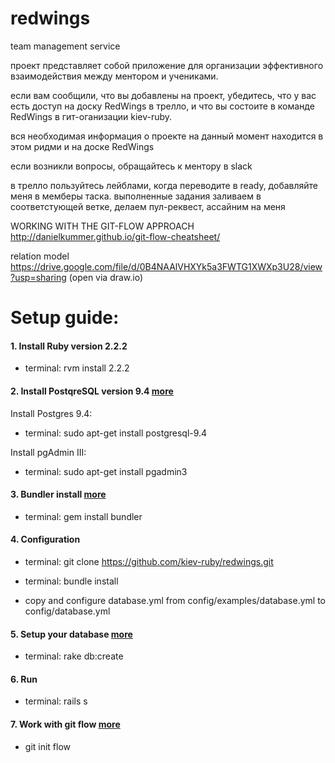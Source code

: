 # redwings
team management service

проект представляет собой приложение для организации эффективного взаимодействия между ментором и учениками.

если вам сообщили, что вы добавлены на проект, убедитесь, что у вас есть доступ на доску RedWings в трелло, и что вы состоите в команде RedWings в гит-оганизации kiev-ruby.

вся необходимая информация о проекте на данный момент находится в этом ридми и на доске RedWings

если возникли вопросы, обращайтесь к ментору в slack


в трелло пользуйтесь лейблами, когда переводите в ready, добавляйте меня в мемберы таска.
выполненные задания заливаем в соответстующей ветке, делаем пул-реквест, ассайним на меня

WORKING WITH THE GIT-FLOW APPROACH http://danielkummer.github.io/git-flow-cheatsheet/

relation model
https://drive.google.com/file/d/0B4NAAlVHXYk5a3FWTG1XWXp3U28/view?usp=sharing (open via draw.io)



# Setup guide:


#### 1. Install Ruby version 2.2.2

* terminal: rvm install 2.2.2  


#### 2. Install PostqreSQL version 9.4 [more](http://www.postgresql.org/download/linux/ubuntu/)

Install Postgres 9.4:

* terminal: sudo apt-get install postgresql-9.4

Install pgAdmin III:

* terminal: sudo apt-get install pgadmin3


#### 3. Bundler install [more](http://bundler.io)

* terminal: gem install bundler 

#### 4. Configuration

* terminal: git clone https://github.com/kiev-ruby/redwings.git 
 
* terminal: bundle install

* copy and configure database.yml from config/examples/database.yml to config/database.yml

#### 5. Setup your database [more](https://www.digitalocean.com/community/tutorials/how-to-setup-ruby-on-rails-with-postgres)

* terminal: rake db:create

#### 6. Run

* terminal: rails s 

#### 7. Work with git flow [more](http://danielkummer.github.io/git-flow-cheatsheet/)

* git init flow

